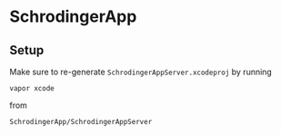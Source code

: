 # SchrodingerApp

## Setup
Make sure to re-generate `SchrodingerAppServer.xcodeproj` by running
```
vapor xcode
```
from
```
SchrodingerApp/SchrodingerAppServer
```

